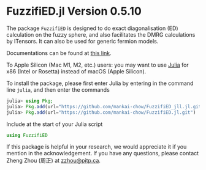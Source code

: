 # FuzzifiED.jl Version 0.5.10

The package `FuzzifiED` is designed to do exact diagonalisation (ED) calculation on the fuzzy sphere, and also facilitates the DMRG calculations by ITensors. It can also be used for generic fermion models. 

Documentations can be found at [this link](https://mankai-chow.github.io/FuzzifiED/). 

To Apple Silicon (Mac M1, M2, etc.) users: you may want to use [Julia](https://julialang.org/downloads/) for x86 (Intel or Rosetta) instead of macOS (Apple Silicon). 

To install the package, please first enter Julia by entering in the command line `julia`, and then enter the commands
```julia
julia> using Pkg; 
julia> Pkg.add(url="https://github.com/mankai-chow/FuzzifiED_jll.jl.git")
julia> Pkg.add(url="https://github.com/mankai-chow/FuzzifiED.jl.git")
```
Include at the start of your Julia script
```julia
using FuzzifiED
```

If this package is helpful in your research, we would appreciate it if you mention in the acknowledgement. If you have any questions, please contact Zheng Zhou (周正) at [zzhou@pitp.ca](mailto:zzhou@pitp.ca).
